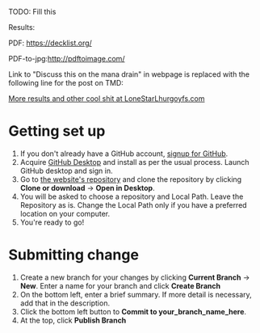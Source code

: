 TODO: Fill this

Results:

PDF: https://decklist.org/

PDF-to-jpg:http://pdftoimage.com/


Link to "Discuss this on the mana drain" in webpage is replaced with the following line for the post on TMD:

[More results and other cool shit at LoneStarLhurgoyfs.com](https://lonestarlhurgoyfs.com)

# Getting set up

1. If you don't already have a GitHub account, [signup for GitHub](https://github.com/join).
2. Acquire [GitHub Desktop](https://desktop.github.com) and install as per the usual process. Launch GitHub desktop and sign in.
3. Go to [the website's repository](https://github.com/LoneStarLhurgoyfs/lonestarlhurgoyfs.github.io) and clone the repository by clicking **Clone or download** -> **Open in Desktop**.
4. You will be asked to choose a repository and Local Path. Leave the Repository as is. Change the Local Path only if you have a preferred location on your computer.
5. You're ready to go!

# Submitting change
1. Create a new branch for your changes by clicking **Current Branch** -> **New**. Enter a name for your branch and click **Create Branch**
2. On the bottom left, enter a brief summary. If more detail is necessary, add that in the description.
2. Click the bottom left button to **Commit to your_branch_name_here**.
3. At the top, click **Publish Branch**







